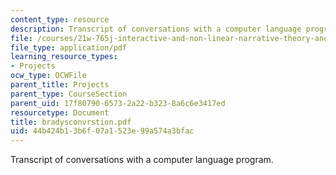 ```yaml
---
content_type: resource
description: Transcript of conversations with a computer language program.
file: /courses/21w-765j-interactive-and-non-linear-narrative-theory-and-practice-spring-2004/44b424b13b6f07a1523e99a574a3bfac_bradysconvrstion.pdf
file_type: application/pdf
learning_resource_types:
- Projects
ocw_type: OCWFile
parent_title: Projects
parent_type: CourseSection
parent_uid: 17f80790-6573-2a22-b323-8a6c6e3417ed
resourcetype: Document
title: bradysconvrstion.pdf
uid: 44b424b1-3b6f-07a1-523e-99a574a3bfac
---
```

Transcript of conversations with a computer language program.

